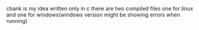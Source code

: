 cbank is my idea
written only in c
there are two compiled files
one for linux and one for windows(windows version might be showing errors when running)
